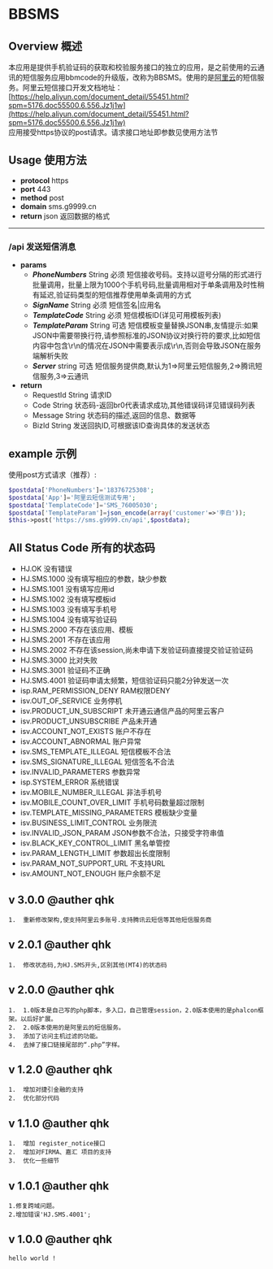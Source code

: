 # **BBSMS**

## **Overview 概述**

   本应用是提供手机验证码的获取和校验服务接口的独立的应用，是之前使用的云通讯的短信服务应用bbmcode的升级版，改称为BBSMS。使用的是[阿里云](https://dysms.console.aliyun.com/dysms.htm?spm=5176.2020520001.1001.16.WtPPwH#/account)的短信服务。阿里云短信接口开发文档地址：[https://help.aliyun.com/document_detail/55451.html?spm=5176.doc55500.6.556.Jz1j1w](https://help.aliyun.com/document_detail/55451.html?spm=5176.doc55500.6.556.Jz1j1w)    
    应用接受https协议的post请求。请求接口地址即参数见使用方法节

## **Usage 使用方法**

-   **protocol**  https
-   **port**      443
-   **method**    post
-   **domain**    sms.g9999.cn
-   **return** json 返回数据的格式
-----------


### **/api  发送短信消息**
-  **params**        
    -   ***PhoneNumbers***  String  必须  短信接收号码。支持以逗号分隔的形式进行批量调用，批量上限为1000个手机号码,批量调用相对于单条调用及时性稍有延迟,验证码类型的短信推荐使用单条调用的方式     
    -   ***SignName***           String  必须  短信签名|应用名      
    -   ***TemplateCode***	String	必须  短信模板ID(详见可用模板列表)
    -   ***TemplateParam***	String	可选  短信模板变量替换JSON串,友情提示:如果JSON中需要带换行符,请参照标准的JSON协议对换行符的要求,比如短信内容中包含\r\n的情况在JSON中需要表示成\r\n,否则会导致JSON在服务端解析失败
    -   ***Server***       string  可选  短信服务提供商,默认为1=>阿里云短信服务,2=>腾讯短信服务,3=>云通讯
-   **return**    
    -   RequestId	String	请求ID
    -   Code	String	状态码-返回br0代表请求成功,其他错误码详见错误码列表
    -   Message	String	状态码的描述,返回的信息、数据等
    -   BizId	String	发送回执ID,可根据该ID查询具体的发送状态

## **example 示例**
使用post方式请求（推荐）:
```php
$postdata['PhoneNumbers']='18376725308';
$postdata['App']='阿里云短信测试专用';
$postdata['TemplateCode']='SMS_76005030';
$postdata['TemplateParam']=json_encode(array('customer'=>'李白'));
$this->post('https://sms.g9999.cn/api',$postdata);
```

## **All Status Code 所有的状态码**

- HJ.OK     没有错误
- HJ.SMS.1000  没有填写相应的参数，缺少参数
- HJ.SMS.1001  没有填写应用id
- HJ.SMS.1002  没有填写模板id
- HJ.SMS.1003  没有填写手机号
- HJ.SMS.1004  没有填写验证码
- HJ.SMS.2000  不存在该应用、模板
- HJ.SMS.2001  不存在该应用
- HJ.SMS.2002  不存在该session,尚未申请下发验证码直接提交验证验证码
- HJ.SMS.3000  比对失败
- HJ.SMS.3001  验证码不正确
- HJ.SMS.4001  验证码申请太频繁，短信验证码只能2分钟发送一次
- isp.RAM_PERMISSION_DENY	RAM权限DENY
- isv.OUT_OF_SERVICE	业务停机
- isv.PRODUCT_UN_SUBSCRIPT	未开通云通信产品的阿里云客户
- isv.PRODUCT_UNSUBSCRIBE	产品未开通
- isv.ACCOUNT_NOT_EXISTS	账户不存在
- isv.ACCOUNT_ABNORMAL	账户异常
- isv.SMS_TEMPLATE_ILLEGAL	短信模板不合法
- isv.SMS_SIGNATURE_ILLEGAL	短信签名不合法
- isv.INVALID_PARAMETERS	参数异常
- isp.SYSTEM_ERROR	系统错误
- isv.MOBILE_NUMBER_ILLEGAL	非法手机号
- isv.MOBILE_COUNT_OVER_LIMIT	手机号码数量超过限制
- isv.TEMPLATE_MISSING_PARAMETERS	模板缺少变量
- isv.BUSINESS_LIMIT_CONTROL	业务限流
- isv.INVALID_JSON_PARAM	JSON参数不合法，只接受字符串值
- isv.BLACK_KEY_CONTROL_LIMIT	黑名单管控
- isv.PARAM_LENGTH_LIMIT	参数超出长度限制
- isv.PARAM_NOT_SUPPORT_URL	不支持URL
- isv.AMOUNT_NOT_ENOUGH	账户余额不足

## **v 3.0.0 @auther qhk**
    1.  重新修改架构,使支持阿里云多账号.支持腾讯云短信等其他短信服务商

## **v 2.0.1 @auther qhk**
    1.  修改状态码,为HJ.SMS开头,区别其他(MT4)的状态码
    

## **v 2.0.0 @auther qhk**
    1.  1.0版本是自己写的php脚本，多入口，自己管理session，2.0版本使用的是phalcon框架。以后好扩展。
    2.  2.0版本使用的是阿里云的短信服务。
    3.  添加了访问主机过滤的功能。
    4.  去掉了接口链接尾部的“.php”字样。

## **v 1.2.0 @auther qhk**
    1.  增加对捷引金融的支持
    2.  优化部分代码

## **v 1.1.0 @auther qhk**
    1.  增加 register_notice接口
    2.  增加对FIRMA、嘉汇 项目的支持
    3.  优化一些细节

## **v 1.0.1 @auther qhk**
    1.修复跨域问题。
    2.增加错误'HJ.SMS.4001';

## **v 1.0.0 @auther qhk**
    hello world !